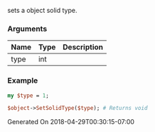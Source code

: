 sets a object solid type.
### Arguments
**Name**|**Type**|**Description**
:---|:---|:---
type|int|

### Example

```perl
my $type = 1;

$object->SetSolidType($type); # Returns void
```


Generated On 2018-04-29T00:30:15-07:00